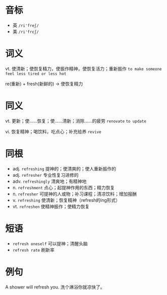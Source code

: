 # 音标

- 英 `/ri'freʃ/`
- 美 `/ri'frɛʃ/`

# 词义

vt. 使清新；使恢复精力，使振作精神，使恢复活力；重新振作
`to make someone feel less tired or less hot`



re(重新) + fresh(新鲜的) → 使恢复精力

# 同义

vt. 更新；使……恢复；使……清新；消除……的疲劳
`renovate` `to update`

vi. 恢复精神；喝饮料，吃点心；补充给养
`revive`

# 同根

- adj. `refreshing` 提神的；使清爽的；使人重新振作的
- adj. `refresher` 专业性复习进修的
- adv. `refreshingly` 清爽地；有精神地
- n. `refreshment` 点心；起提神作用的东西；精力恢复
- n. `refresher` 可提神的人或物；补习课程；清凉饮料；增加报酬
- v. `refreshing` 使清新；恢复精神（refresh的ing形式）
- vt. `refreshen` 使精神振作；使精力恢复

# 短语

- `refresh oneself` 可以提神；清醒头脑
- `refresh rate` 刷新率

# 例句

A shower will refresh you.
洗个淋浴你就凉快了。


